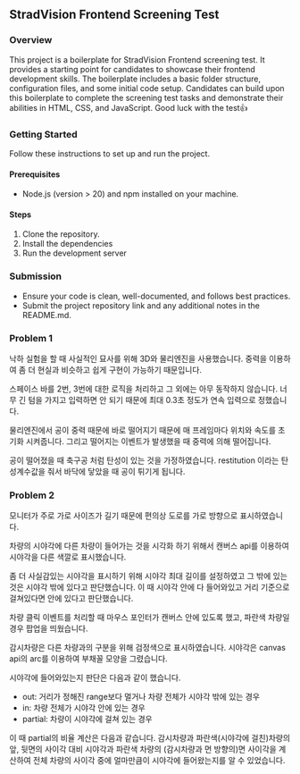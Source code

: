 ## StradVision Frontend Screening Test

### Overview

This project is a boilerplate for StradVision Frontend screening test. It provides a starting point for candidates to showcase their frontend development skills. The boilerplate includes a basic folder structure, configuration files, and some initial code setup. Candidates can build upon this boilerplate to complete the screening test tasks and demonstrate their abilities in HTML, CSS, and JavaScript. Good luck with the test👍

### Getting Started

Follow these instructions to set up and run the project.

#### Prerequisites

- Node.js (version > 20) and npm installed on your machine.

#### Steps

1. Clone the repository.
2. Install the dependencies
3. Run the development server

### Submission

- Ensure your code is clean, well-documented, and follows best practices.
- Submit the project repository link and any additional notes in the README.md.

### Problem 1
낙하 실험을 할 때 사실적인 묘사를 위해 3D와 물리엔진을 사용했습니다.
중력을 이용하여 좀 더 현실과 비슷하고 쉽게 구현이 가능하기 때문입니다.

스페이스 바를 2번, 3번에 대한 로직을 처리하고 그 외에는 아무 동작하지 않습니다.
너무 긴 텀을 가지고 입력하면 안 되기 때문에 최대 0.3초 정도가 연속 입력으로 정했습니다.

물리엔진에서 공이 중력 때문에 바로 떨어지기 때문에 매 프레임마다 
위치와 속도를 초기화 시켜줍니다.
그리고 떨어지는 이벤트가 발생했을 때 중력에 의해 떨어집니다.

공이 떨어졌을 때 축구공 처럼 탄성이 있는 것을 가정하였습니다.
restitution 이라는 탄성계수값을 줘서 바닥에 닿았을 때 공이 튀기게 됩니다.

### Problem 2
모니터가 주로 가로 사이즈가 길기 때문에 편의상 도로를 가로 방향으로 표시하였습니다.

차량의 시야각에 다른 차량이 들어가는 것을 시각화 하기 위해서
캔버스 api를 이용하여 시야각을 다른 색깔로 표시했습니다.

좀 더 사실감있는 시야각을 표시하기 위해 시야각 최대 길이를 설정하였고
그 밖에 있는 것은 시야각 밖에 있다고 판단했습니다. 
이 때 시야각 안에 다 들어와있고 거리 기준으로 걸쳐있다면 안에 있다고 판단했습니다.

차량 클릭 이벤트를 처리할 때 마우스 포인터가 캔버스 안에 있도록 했고, 파란색 차량일 경우 팝업을 띄웠습니다.

감시차량은 다른 차량과의 구분을 위해 검정색으로 표시하였습니다.
시야각은 canvas api의 arc를 이용하여 부채꼴 모양을 그렸습니다.

시야각에 들어와있는지 판단은 다음과 같이 했습니다.
- out: 거리가 정해진 range보다 멀거나 차량 전체가 시야각 밖에 있는 경우
- in: 차량 전체가 시야각 안에 있는 경우
- partial: 차량이 시야각에 걸쳐 있는 경우

이 때 partial의 비율 계산은 다음과 같습니다.
감시차량과 파란색(시야각에 걸친)차량의 앞, 뒷면의 사이각 대비
시야각과 파란색 차량의 (감시차량과 먼 방향의)면 사이각을 계산하여
전체 차량의 사이각 중에 얼마만큼이 시야각에 들어왔는지를 알 수 있었습니다.


